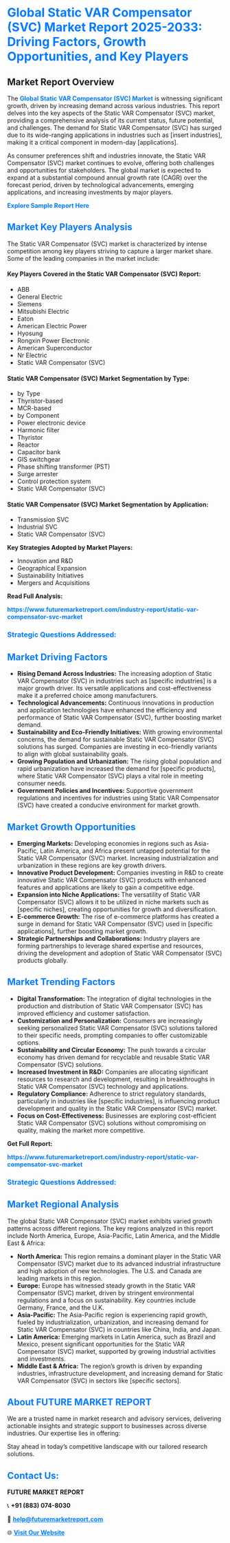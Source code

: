 <h1 style="color: #007BFF;">Global Static VAR Compensator (SVC) Market Report 2025-2033: Driving Factors, Growth Opportunities, and Key Players</h1>

<section id="overview">
<h2>Market Report Overview</h2>
<p>The <a href="https://www.futuremarketreport.com/industry-report/static-var-compensator-svc-market" style="color: #007BFF; text-decoration: none;"><strong>Global Static VAR Compensator (SVC) Market</strong></a> is witnessing significant growth, driven by increasing demand across various industries. This report delves into the key aspects of the Static VAR Compensator (SVC) market, providing a comprehensive analysis of its current status, future potential, and challenges. The demand for Static VAR Compensator (SVC) has surged due to its wide-ranging applications in industries such as [insert industries], making it a critical component in modern-day [applications].</p>
<p>As consumer preferences shift and industries innovate, the Static VAR Compensator (SVC) market continues to evolve, offering both challenges and opportunities for stakeholders. The global market is expected to expand at a substantial compound annual growth rate (CAGR) over the forecast period, driven by technological advancements, emerging applications, and increasing investments by major players.</p>
</section>

<section id="overview">
<p><a href="https://www.futuremarketreport.com/request-sample/reportId=97599" style="color: #007BFF; text-decoration: none;"><strong>Explore Sample Report Here</strong></a></p>
</section>

<section id="key-players">
<h2 style="color: #007BFF;">Market Key Players Analysis</h2>
<p>The Static VAR Compensator (SVC) market is characterized by intense competition among key players striving to capture a larger market share. Some of the leading companies in the market include:</p>
<h4>Key Players Covered in the Static VAR Compensator (SVC) Report:</h4>
<ul><li>ABB</li><li>General Electric</li><li>Siemens</li><li>Mitsubishi Electric</li><li>Eaton</li><li>American Electric Power</li><li>Hyosung</li><li>Rongxin Power Electronic</li><li>American Superconductor</li><li>Nr Electric</li><li>Static VAR Compensator (SVC)</li></ul>
<h4>Static VAR Compensator (SVC) Market Segmentation by Type:</h4>
<ul><li>by Type</li><li>Thyristor-based</li><li>MCR-based</li><li>by Component</li><li>Power electronic device</li><li>Harmonic filter</li><li>Thyristor</li><li>Reactor</li><li>Capacitor bank</li><li>GIS switchgear</li><li>Phase shifting transformer (PST)</li><li>Surge arrester</li><li>Control protection system</li><li>Static VAR Compensator (SVC)</li></ul>

<h4>Static VAR Compensator (SVC) Market Segmentation by Application:</h4>
<ul><li>Transmission SVC</li><li>Industrial SVC</li><li>Static VAR Compensator (SVC)</li></ul>
<p><strong>Key Strategies Adopted by Market Players:</strong></p>
<ul>
<li>Innovation and R&D</li>
<li>Geographical Expansion</li>
<li>Sustainability Initiatives</li>
<li>Mergers and Acquisitions</li>
</ul>
</section>

<section>
<p><strong>Read Full Analysis: </strong></p><a href="https://www.futuremarketreport.com/industry-report/static-var-compensator-svc-market" style="color: #007BFF; text-decoration: none;"><strong>https://www.futuremarketreport.com/industry-report/static-var-compensator-svc-market</strong></a>
<h3 style="color: #007BFF;">Strategic Questions Addressed:</h3>
</section>

<section id="driving-factors">
<h2 style="color: #007BFF;">Market Driving Factors</h2>
<ul>
<li><strong>Rising Demand Across Industries:</strong> The increasing adoption of Static VAR Compensator (SVC) in industries such as [specific industries] is a major growth driver. Its versatile applications and cost-effectiveness make it a preferred choice among manufacturers.</li>
<li><strong>Technological Advancements:</strong> Continuous innovations in production and application technologies have enhanced the efficiency and performance of Static VAR Compensator (SVC), further boosting market demand.</li>
<li><strong>Sustainability and Eco-Friendly Initiatives:</strong> With growing environmental concerns, the demand for sustainable Static VAR Compensator (SVC) solutions has surged. Companies are investing in eco-friendly variants to align with global sustainability goals.</li>
<li><strong>Growing Population and Urbanization:</strong> The rising global population and rapid urbanization have increased the demand for [specific products], where Static VAR Compensator (SVC) plays a vital role in meeting consumer needs.</li>
<li><strong>Government Policies and Incentives:</strong> Supportive government regulations and incentives for industries using Static VAR Compensator (SVC) have created a conducive environment for market growth.</li>
</ul>
</section>

<section id="growth-opportunities">
<h2 style="color: #007BFF;">Market Growth Opportunities</h2>
<ul>
<li><strong>Emerging Markets:</strong> Developing economies in regions such as Asia-Pacific, Latin America, and Africa present untapped potential for the Static VAR Compensator (SVC) market. Increasing industrialization and urbanization in these regions are key growth drivers.</li>
<li><strong>Innovative Product Development:</strong> Companies investing in R&D to create innovative Static VAR Compensator (SVC) products with enhanced features and applications are likely to gain a competitive edge.</li>
<li><strong>Expansion into Niche Applications:</strong> The versatility of Static VAR Compensator (SVC) allows it to be utilized in niche markets such as [specific niches], creating opportunities for growth and diversification.</li>
<li><strong>E-commerce Growth:</strong> The rise of e-commerce platforms has created a surge in demand for Static VAR Compensator (SVC) used in [specific applications], further boosting market growth.</li>
<li><strong>Strategic Partnerships and Collaborations:</strong> Industry players are forming partnerships to leverage shared expertise and resources, driving the development and adoption of Static VAR Compensator (SVC) products globally.</li>
</ul>
</section>

<section id="trending-factors">
<h2 style="color: #007BFF;">Market Trending Factors</h2>
<ul>
<li><strong>Digital Transformation:</strong> The integration of digital technologies in the production and distribution of Static VAR Compensator (SVC) has improved efficiency and customer satisfaction.</li>
<li><strong>Customization and Personalization:</strong> Consumers are increasingly seeking personalized Static VAR Compensator (SVC) solutions tailored to their specific needs, prompting companies to offer customizable options.</li>
<li><strong>Sustainability and Circular Economy:</strong> The push towards a circular economy has driven demand for recyclable and reusable Static VAR Compensator (SVC) solutions.</li>
<li><strong>Increased Investment in R&D:</strong> Companies are allocating significant resources to research and development, resulting in breakthroughs in Static VAR Compensator (SVC) technology and applications.</li>
<li><strong>Regulatory Compliance:</strong> Adherence to strict regulatory standards, particularly in industries like [specific industries], is influencing product development and quality in the Static VAR Compensator (SVC) market.</li>
<li><strong>Focus on Cost-Effectiveness:</strong> Businesses are exploring cost-efficient Static VAR Compensator (SVC) solutions without compromising on quality, making the market more competitive.</li>
</ul>
</section>

<section>
<p><strong>Get Full Report: </strong></p><a href="https://www.futuremarketreport.com/industry-report/static-var-compensator-svc-market" style="color: #007BFF; text-decoration: none;"><strong>https://www.futuremarketreport.com/industry-report/static-var-compensator-svc-market</strong></a>
<h3 style="color: #007BFF;">Strategic Questions Addressed:</h3>
</section>


<section id="regional-analysis">
<h2 style="color: #007BFF;">Market Regional Analysis</h2>
<p>The global Static VAR Compensator (SVC) market exhibits varied growth patterns across different regions. The key regions analyzed in this report include North America, Europe, Asia-Pacific, Latin America, and the Middle East & Africa:</p>
<ul>
<li><strong>North America:</strong> This region remains a dominant player in the Static VAR Compensator (SVC) market due to its advanced industrial infrastructure and high adoption of new technologies. The U.S. and Canada are leading markets in this region.</li>
<li><strong>Europe:</strong> Europe has witnessed steady growth in the Static VAR Compensator (SVC) market, driven by stringent environmental regulations and a focus on sustainability. Key countries include Germany, France, and the U.K.</li>
<li><strong>Asia-Pacific:</strong> The Asia-Pacific region is experiencing rapid growth, fueled by industrialization, urbanization, and increasing demand for Static VAR Compensator (SVC) in countries like China, India, and Japan.</li>
<li><strong>Latin America:</strong> Emerging markets in Latin America, such as Brazil and Mexico, present significant opportunities for the Static VAR Compensator (SVC) market, supported by growing industrial activities and investments.</li>
<li><strong>Middle East & Africa:</strong> The region’s growth is driven by expanding industries, infrastructure development, and increasing demand for Static VAR Compensator (SVC) in sectors like [specific sectors].</li>
</ul>
</section>

<footer>
<h2 style="color: #007BFF;">About FUTURE MARKET REPORT</h2>
<p>We are a trusted name in market research and advisory services, delivering actionable insights and strategic support to businesses across diverse industries. Our expertise lies in offering:</p>

<p>Stay ahead in today’s competitive landscape with our tailored research solutions.</p>

<h2 style="color: #007BFF;">Contact Us:</h2>
<p><strong>FUTURE MARKET REPORT</strong></p>
<p>📞 <strong>+91 (883) 074-8030</strong></p>
<p>📧 <strong><a href="mailto:help@futuremarketreport.com" style="color: #007BFF;">help@futuremarketreport.com</a></strong></p>
<p>🌐 <strong><a href="https://www.futuremarketreport.com/" style="color: #007BFF;">Visit Our Website</a></strong></p>
</footer>